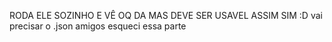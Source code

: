 RODA ELE SOZINHO E VÊ OQ DA MAS DEVE SER USAVEL ASSIM SIM :D
vai precisar o .json amigos esqueci essa parte 